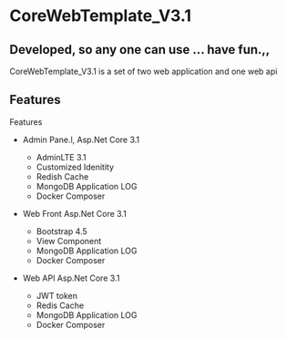 # CoreWebTemplate_V3.1
## Developed, so any one can use ... have fun.,,

 CoreWebTemplate_V3.1 is a set of two web application and one web api
 

## Features
 Features

- Admin Pane.l, Asp.Net Core 3.1
  - AdminLTE 3.1
  - Customized Idenitity
  - Redish Cache
  - MongoDB Application LOG
  - Docker Composer

- Web Front Asp.Net Core 3.1
  - Bootstrap 4.5
  - View Component
  - MongoDB Application LOG
  - Docker Composer

- Web API Asp.Net Core 3.1
  - JWT token
  - Redis Cache
  - MongoDB Application LOG
  - Docker Composer

